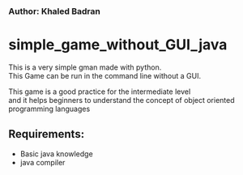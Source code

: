 ### Author: Khaled Badran
 

# simple_game_without_GUI_java

This is a very simple gman made with python.<br>
This Game can be run in the command line without a GUI.<br>

This game is a good practice for the intermediate level<br>
and it helps beginners to understand the concept of object oriented programming languages<br>


## Requirements:

- Basic java knowledge
- java compiler
